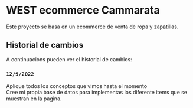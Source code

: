 # WEST ecommerce Cammarata

Este proyecto se basa en un ecommerce de venta de ropa y zapatillas.

## Historial de cambios

A continuacions pueden ver el historial de cambios:

### `12/9/2022`

Aplique todos los conceptos que vimos hasta el momento\
Cree mi propia base de datos para implementas los diferente items que se muestran en la pagina.

